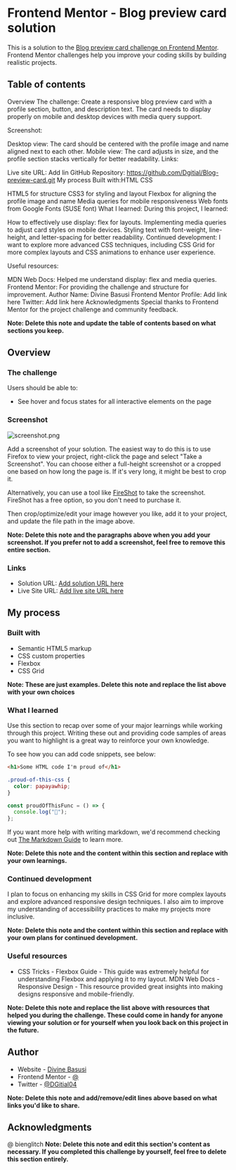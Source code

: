 # Frontend Mentor - Blog preview card solution

This is a solution to the [Blog preview card challenge on Frontend Mentor](https://www.frontendmentor.io/challenges/blog-preview-card-ckPaj01IcS). Frontend Mentor challenges help you improve your coding skills by building realistic projects.

## Table of contents

Overview
The challenge: Create a responsive blog preview card with a profile section, button, and description text. The card needs to display properly on mobile and desktop devices with media query support.

Screenshot:

Desktop view: The card should be centered with the profile image and name aligned next to each other.
Mobile view: The card adjusts in size, and the profile section stacks vertically for better readability.
Links:

Live site URL: Add lin
GitHub Repository: https://github.com/Dgitial/Blog-preview-card.git
My process
Built with:HTML CSS

HTML5 for structure
CSS3 for styling and layout
Flexbox for aligning the profile image and name
Media queries for mobile responsiveness
Web fonts from Google Fonts (SUSE font)
What I learned: During this project, I learned:

How to effectively use display: flex for layouts.
Implementing media queries to adjust card styles on mobile devices.
Styling text with font-weight, line-height, and letter-spacing for better readability.
Continued development: I want to explore more advanced CSS techniques, including CSS Grid for more complex layouts and CSS animations to enhance user experience.

Useful resources:

MDN Web Docs: Helped me understand display: flex and media queries.
Frontend Mentor: For providing the challenge and structure for improvement.
Author
Name: Divine Basusi
Frontend Mentor Profile: Add link here
Twitter: Add link here
Acknowledgments
Special thanks to Frontend Mentor for the project challenge and community feedback.

**Note: Delete this note and update the table of contents based on what sections you keep.**

## Overview

### The challenge

Users should be able to:

- See hover and focus states for all interactive elements on the page

### Screenshot

![screenshot.png](./screenshot.jpg)

Add a screenshot of your solution. The easiest way to do this is to use Firefox to view your project, right-click the page and select "Take a Screenshot". You can choose either a full-height screenshot or a cropped one based on how long the page is. If it's very long, it might be best to crop it.

Alternatively, you can use a tool like [FireShot](https://getfireshot.com/) to take the screenshot. FireShot has a free option, so you don't need to purchase it.

Then crop/optimize/edit your image however you like, add it to your project, and update the file path in the image above.

**Note: Delete this note and the paragraphs above when you add your screenshot. If you prefer not to add a screenshot, feel free to remove this entire section.**

### Links

- Solution URL: [Add solution URL here](https://your-solution-url.com)
- Live Site URL: [Add live site URL here](https://your-live-site-url.com)

## My process

### Built with

- Semantic HTML5 markup
- CSS custom properties
- Flexbox
- CSS Grid

**Note: These are just examples. Delete this note and replace the list above with your own choices**

### What I learned

Use this section to recap over some of your major learnings while working through this project. Writing these out and providing code samples of areas you want to highlight is a great way to reinforce your own knowledge.

To see how you can add code snippets, see below:

```html
<h1>Some HTML code I'm proud of</h1>
```

```css
.proud-of-this-css {
  color: papayawhip;
}
```

```js
const proudOfThisFunc = () => {
  console.log("🎉");
};
```

If you want more help with writing markdown, we'd recommend checking out [The Markdown Guide](https://www.markdownguide.org/) to learn more.

**Note: Delete this note and the content within this section and replace with your own learnings.**

### Continued development

I plan to focus on enhancing my skills in CSS Grid for more complex layouts and explore advanced responsive design techniques. I also aim to improve my understanding of accessibility practices to make my projects more inclusive.

**Note: Delete this note and the content within this section and replace with your own plans for continued development.**

### Useful resources

- CSS Tricks - Flexbox Guide - This guide was extremely helpful for understanding Flexbox and applying it to my layout.
  MDN Web Docs - Responsive Design - This resource provided great insights into making designs responsive and mobile-friendly.

**Note: Delete this note and replace the list above with resources that helped you during the challenge. These could come in handy for anyone viewing your solution or for yourself when you look back on this project in the future.**

## Author

- Website - [Divine Basusi](https://www.your-site.com)
- Frontend Mentor - [@](https://www.frontendmentor.io/profile/Dgitial)
- Twitter - [@DGitial04](https://x.com/DGitial04)

**Note: Delete this note and add/remove/edit lines above based on what links you'd like to share.**

## Acknowledgments

@
bienglitch
**Note: Delete this note and edit this section's content as necessary. If you completed this challenge by yourself, feel free to delete this section entirely.**

